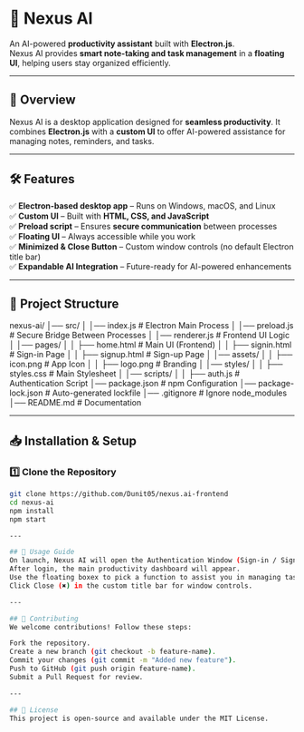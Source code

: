 # 🚀 Nexus AI
An AI-powered **productivity assistant** built with **Electron.js**.  
Nexus AI provides **smart note-taking and task management** in a **floating UI**, helping users stay organized efficiently.

---

## 📖 **Overview**
Nexus AI is a desktop application designed for **seamless productivity**. It combines **Electron.js** with a **custom UI** to offer AI-powered assistance for managing notes, reminders, and tasks.

---

## 🛠 **Features**
✅ **Electron-based desktop app** – Runs on Windows, macOS, and Linux  
✅ **Custom UI** – Built with **HTML, CSS, and JavaScript**  
✅ **Preload script** – Ensures **secure communication** between processes  
✅ **Floating UI** – Always accessible while you work  
✅ **Minimized & Close Button** – Custom window controls (no default Electron title bar)  
✅ **Expandable AI Integration** – Future-ready for AI-powered enhancements  

---

## 📂 **Project Structure**
nexus-ai/ │── src/ │ │── index.js # Electron Main Process │ │── preload.js # Secure Bridge Between Processes │ │── renderer.js # Frontend UI Logic │ │── pages/ │ │ ├── home.html # Main UI (Frontend) │ │ ├── signin.html # Sign-in Page │ │ ├── signup.html # Sign-up Page │ │── assets/ │ │ ├── icon.png # App Icon │ │ ├── logo.png # Branding │ │── styles/ │ │ ├── styles.css # Main Stylesheet │ │── scripts/ │ │ ├── auth.js # Authentication Script │── package.json # npm Configuration │── package-lock.json # Auto-generated lockfile │── .gitignore # Ignore node_modules │── README.md # Documentation


---

## 📥 **Installation & Setup**
### **1️⃣ Clone the Repository**
```sh
git clone https://github.com/Dunit05/nexus.ai-frontend
cd nexus-ai
npm install
npm start

---

## 🚀 Usage Guide
On launch, Nexus AI will open the Authentication Window (Sign-in / Sign-up).
After login, the main productivity dashboard will appear.
Use the floating boxex to pick a function to assist you in managing tasks.
Click Close (✖) in the custom title bar for window controls.

---

## 🤝 Contributing
We welcome contributions! Follow these steps:

Fork the repository.
Create a new branch (git checkout -b feature-name).
Commit your changes (git commit -m "Added new feature").
Push to GitHub (git push origin feature-name).
Submit a Pull Request for review.

---

## 📄 License
This project is open-source and available under the MIT License.

